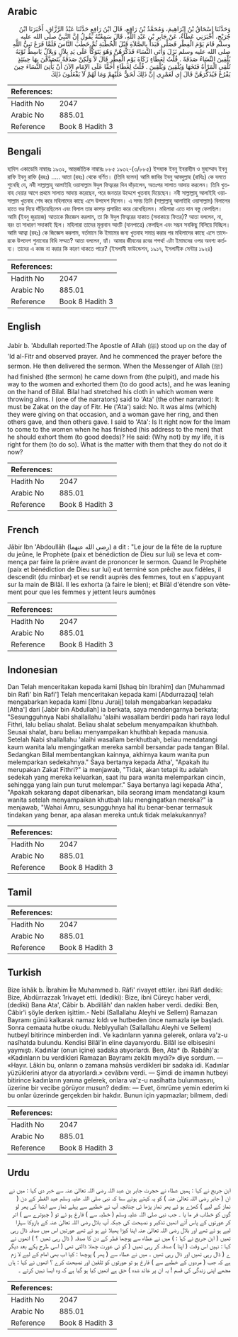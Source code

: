 ## Arabic


<div dir="rtl" lang="ar" style={{fontSize:'larger',backgroundColor:'#f8f9fa',padding:20}}>
وَحَدَّثَنَا إِسْحَاقُ بْنُ إِبْرَاهِيمَ، وَمُحَمَّدُ بْنُ رَافِعٍ، قَالَ ابْنُ رَافِعٍ حَدَّثَنَا عَبْدُ الرَّزَّاقِ، أَخْبَرَنَا ابْنُ جُرَيْجٍ، أَخْبَرَنِي عَطَاءٌ، عَنْ جَابِرِ بْنِ عَبْدِ اللَّهِ، قَالَ سَمِعْتُهُ يَقُولُ إِنَّ النَّبِيَّ صلى الله عليه وسلم قَامَ يَوْمَ الْفِطْرِ فَصَلَّى فَبَدَأَ بِالصَّلاَةِ قَبْلَ الْخُطْبَةِ ثُمَّ خَطَبَ النَّاسَ فَلَمَّا فَرَغَ نَبِيُّ اللَّهِ صلى الله عليه وسلم نَزَلَ وَأَتَى النِّسَاءَ فَذَكَّرَهُنَّ وَهُوَ يَتَوَكَّأُ عَلَى يَدِ بِلاَلٍ وَبِلاَلٌ بَاسِطٌ ثَوْبَهُ يُلْقِينَ النِّسَاءُ صَدَقَةً ‏.‏ قُلْتُ لِعَطَاءٍ زَكَاةَ يَوْمِ الْفِطْرِ قَالَ لاَ وَلَكِنْ صَدَقَةً يَتَصَدَّقْنَ بِهَا حِينَئِذٍ تُلْقِي الْمَرْأَةُ فَتَخَهَا وَيُلْقِينَ وَيُلْقِينَ ‏.‏ قُلْتُ لِعَطَاءٍ أَحَقًّا عَلَى الإِمَامِ الآنَ أَنْ يَأْتِيَ النِّسَاءَ حِينَ يَفْرُغُ فَيُذَكِّرَهُنَّ قَالَ إِي لَعَمْرِي إِنَّ ذَلِكَ لَحَقٌّ عَلَيْهِمْ وَمَا لَهُمْ لاَ يَفْعَلُونَ ذَلِكَ
</div>
<div style={{backgroundColor:'#f8f9fa',padding:20, marginBottom: 10}}><table> <thead> <tr> <th>References:</th> <th></th> </tr> </thead> <tbody><tr><td>Hadith No</td><td>2047</td></tr><tr><td>Arabic No</td><td>885.01</td></tr><tr><td>Reference</td><td>Book 8 Hadith 3</td></tr></tbody></table></div>

## Bengali


<div dir="ltr" lang="bn" style={{fontSize:'larger',backgroundColor:'#f8f9fa',padding:20}}>
হাদিস একাডেমি নাম্বারঃ ১৯৩২, আন্তর্জাতিক নাম্বারঃ ৮৮৫ ১৯৩২-(৩/৮৮৫) ইসহাক ইবনু ইবরাহীম ও মুহাম্মাদ ইবনু রাফি ইবনু রাফি (রহঃ) ..... আতা (রহঃ) থেকে বর্ণিত। (তিনি বলেন) আমি জাবির ইবনু আবদুল্লাহ (রাযিঃ) কে বলতে শুনেছি যে, নবী সাল্লাল্লাহু আলাইহি ওয়াসাল্লাম ঈদুল ফিত্বরের দিন দাঁড়ালেন, অতঃপর সালাত আদায় করলেন। তিনি খুতবাহ দেয়ার আগে প্রথমে সালাত আদায় করেছেন, পরে জনতার উদ্দেশে খুতবাহ দিয়েছেন। নবী সাল্লাল্লাহু আলাইহি ওয়াসাল্লাম খুতবাহ শেষ করে মহিলাদের কাছে এসে উপদেশ দিলেন। এ সময় তিনি (সাল্লাল্লাহু আলাইহি ওয়াসাল্লাম) বিলালের হাতে ভর দিয়ে দাঁড়িয়েছিলেন এবং বিলাল তার কাপড় প্রসারিত করে রেখেছিলেন। মহিলারা এতে দান বস্তু ফেলছিল। আমি (ইবনু জুরায়জ) আতাকে জিজ্ঞেস করলাম, তা কি ঈদুল ফিত্বরের যাকাত (সদাকায়ে ফিতর)? আতা বললেন, না, বরং তা সাধারণ সদাকাই ছিল। মহিলারা তাদের মূল্যবান আংটি (দানপাত্রে) ফেলছিল এবং সম্ভব সবকিছু বিলিয়ে দিচ্ছিল। আমি আত্বা (রহঃ) কে জিজ্ঞেস করলাম, বর্তমানে কি ইমামের জন্য খুতবাহ সমাপ্ত করার পর মহিলাদের কাছে এসে তাদেরকে উপদেশ শুনানোর বিধি সম্মত? আতা বললেন, হ্যাঁ। আমার জীবনের রবের শপথ! এটা ইমামদের ওপর অবশ্য কর্তব্য। তাদের এ কাজ না করার কি কারণ থাকতে পারে? (ইসলামী ফাউন্ডেশন, ১৯১৭, ইসলামীক সেন্টার ১৯২৪)
</div>
<div style={{backgroundColor:'#f8f9fa',padding:20, marginBottom: 10}}><table> <thead> <tr> <th>References:</th> <th></th> </tr> </thead> <tbody><tr><td>Hadith No</td><td>2047</td></tr><tr><td>Arabic No</td><td>885.01</td></tr><tr><td>Reference</td><td>Book 8 Hadith 3</td></tr></tbody></table></div>

## English


<div dir="ltr" lang="en" style={{fontSize:'larger',backgroundColor:'#f8f9fa',padding:20}}>
Jabir b. 'Abdullah reported:The Apostle of Allah (ﷺ) stood up on the day of 'Id al-Fitr and observed prayer. And he commenced the prayer before the sermon. He then delivered the sermon. When the Messenger of Allah (ﷺ) had finished (the sermon) he came down from (the pulpit), and made his way to the women and exhorted them (to do good acts), and he was leaning on the hand of Bilal. Bilal had stretched his cloth in which women were throwing alms. I (one of the narrators) said to 'Ata' (the other narrator): It must be Zakat on the day of Fitr. He ('Ata') said: No. It was alms (which) they were giving on that occasion, and a woman gave her ring, and then others gave, and then others gave. I said to 'Ata': Is It right now for the Imam to come to the women when he has finished (his address to the men) that he should exhort them (to good deeds)? He said: (Why not) by my life, it is right for them (to do so). What is the matter with them that they do not do it now?
</div>
<div style={{backgroundColor:'#f8f9fa',padding:20, marginBottom: 10}}><table> <thead> <tr> <th>References:</th> <th></th> </tr> </thead> <tbody><tr><td>Hadith No</td><td>2047</td></tr><tr><td>Arabic No</td><td>885.01</td></tr><tr><td>Reference</td><td>Book 8 Hadith 3</td></tr></tbody></table></div>

## French


<div dir="ltr" lang="fr" style={{fontSize:'larger',backgroundColor:'#f8f9fa',padding:20}}>
Jâbir Ibn 'Abdoullâh (رضي الله عنهما) a dit : "Le jour de la fête de la rupture du jeûne, le Prophète (paix et bénédiction de Dieu sur lui) se leva et commença par faire la prière avant de prononcer le sermon. Quand le Prophète (paix et bénédiction de Dieu sur lui) eut terminé son prêche aux fidèles, il descendit (du minbar) et se rendit auprès des femmes, tout en s'appuyant sur la main de Bilâl. Il les exhorta (à faire le bien); et Bilâl d'étendre son vêtement pour que les femmes y jettent leurs aumônes
</div>
<div style={{backgroundColor:'#f8f9fa',padding:20, marginBottom: 10}}><table> <thead> <tr> <th>References:</th> <th></th> </tr> </thead> <tbody><tr><td>Hadith No</td><td>2047</td></tr><tr><td>Arabic No</td><td>885.01</td></tr><tr><td>Reference</td><td>Book 8 Hadith 3</td></tr></tbody></table></div>

## Indonesian


<div dir="ltr" lang="id" style={{fontSize:'larger',backgroundColor:'#f8f9fa',padding:20}}>
Dan Telah menceritakan kepada kami [Ishaq bin Ibrahim] dan [Muhammad bin Rafi' bin Rafi'] Telah menceritakan kepada kami [Abdurrazaq] telah mengabarkan kepada kami [Ibnu Juraij] telah mengabarkan kepadaku [Atha'] dari [Jabir bin Abdullah] ia berkata, saya mendengarnya berkata; "Sesungguhnya Nabi shallallahu 'alaihi wasallam berdiri pada hari raya Iedul Fithri, lalu beliau shalat. Beliau shalat sebelum menyampaikan khuthbah. Seusai shalat, baru beliau menyampaikan khuthbah kepada manusia. Setelah Nabi shallallahu 'alaihi wasallam berkhutbah, beliau mendatangi kaum wanita lalu mengingatkan mereka sambil bersandar pada tangan Bilal. Sedangkan Bilal membentangkan kainnya, akhirnya kaum wanita pun melemparkan sedekahnya." Saya bertanya kepada Atha', "Apakah itu merupakan Zakat Fithri?" ia menjawab, "Tidak, akan tetapi itu adalah sedekah yang mereka keluarkan, saat itu para wanita melemparkan cincin, sehingga yang lain pun turut melempar." Saya bertanya lagi kepada Atha', "Apakah sekarang dapat dibenarkan, bila seorang imam mendatangi kaum wanita setelah menyampaikan khutbah lalu mengingatkan mereka?" ia menjawab, "Wahai Amru, sesungguhnya hal itu benar-benar termasuk tindakan yang benar, apa alasan mereka untuk tidak melakukannya?
</div>
<div style={{backgroundColor:'#f8f9fa',padding:20, marginBottom: 10}}><table> <thead> <tr> <th>References:</th> <th></th> </tr> </thead> <tbody><tr><td>Hadith No</td><td>2047</td></tr><tr><td>Arabic No</td><td>885.01</td></tr><tr><td>Reference</td><td>Book 8 Hadith 3</td></tr></tbody></table></div>

## Tamil


<div dir="ltr" lang="ta" style={{fontSize:'larger',backgroundColor:'#f8f9fa',padding:20}}>

</div>
<div style={{backgroundColor:'#f8f9fa',padding:20, marginBottom: 10}}><table> <thead> <tr> <th>References:</th> <th></th> </tr> </thead> <tbody><tr><td>Hadith No</td><td>2047</td></tr><tr><td>Arabic No</td><td>885.01</td></tr><tr><td>Reference</td><td>Book 8 Hadith 3</td></tr></tbody></table></div>

## Turkish


<div dir="ltr" lang="tr" style={{fontSize:'larger',backgroundColor:'#f8f9fa',padding:20}}>
Bize îshâk b. İbrahim İle Muhammed b. Râfi' rivayet ettiler. ibni Râfl dediki: Bize, Abdürrazzak 1rivayet etti. (dediki): Bize, ibni Cüreyc haber verdi, (dediki) Bana Ata', Câbir b. Abdillâh' dan naklen haber verdi. dediki: Ben, Câbir'i şöyle derken işittim.- Nebi (Sallallahu Aleyhi ve Sellem) Ramazan Bayramı günü kalkarak namaz kıldı ve hutbeden önce namazla işe başladı. Sonra cemaata hutbe okudu. Neblyyullah (Sallallahu Aleyhi ve Sellem) hutbeyî bitirince minberden indi. Ve kadınların yanına gelerek, onlara va'z-u nasîhatda bulundu. Kendisi Bilâl'in eline dayanıyordu. Bilâl ise elbisesini yaymıştı. Kadınlar (onun içine) sadaka atıyorlardı. Ben, Ata* (b. Rabâh)'a: «Kadınların bu verdikleri Ramazan Bayramı zekâtı mıydı?» diye sordum. — «Hayır. Lâkin bu, onların o zamana mahsûs verdikleri bir sadaka idi. Kadınlar yüzüklerini atıyor da atıyorlardı.» cevâbını verdi. — Şimdi de imamın hutbeyi bitirince kadınların yanına gelerek, onlara va'z-u nasîhatta bulunmasını, üzerine bir vecibe görüyor musun? dedim: — Evet, ömrüme yemin ederim ki bu onlar üzerinde gerçekden bir hakdır. Bunun için yapmazlar; bilmem, dedi
</div>
<div style={{backgroundColor:'#f8f9fa',padding:20, marginBottom: 10}}><table> <thead> <tr> <th>References:</th> <th></th> </tr> </thead> <tbody><tr><td>Hadith No</td><td>2047</td></tr><tr><td>Arabic No</td><td>885.01</td></tr><tr><td>Reference</td><td>Book 8 Hadith 3</td></tr></tbody></table></div>

## Urdu


<div dir="rtl" lang="ur" style={{fontSize:'larger',backgroundColor:'#f8f9fa',padding:20}}>
ابن جریج نے کہا : ہمیں عطاء نے حجرت جابر بن عبد اللہ رضی اللہ تعالیٰ عنہ سے خبر دی کہا : میں نے ان ( جابر رضی اللہ تعالیٰ عنہ ) کو یہ کہتے ہوئے سنا کہ نبی صلی اللہ علیہ وسلم عید الفطر کے دن ( نماز کے لیے ) کھڑے ہو ئے پھر نماز پڑھا ئی چنانچہ آپ نے خطبے سے پہلے نماز سے ابتدا کی پھر لو گوں کو خطاب فر ما یا ۔ جب نبی صلی اللہ علیہ وسلم ( خطبہ سے ) فارغ ہو ئے تو ( چبوترے سے ) اتر کر عورتوں کے پاس آئے انھیں تذکیر و نصیحت کی جبکہ آپ بلال رضی اللہ تعالیٰ عنہ کے بازوکا سہارا لیے ہو ئے تھے اور بلال رضی اللہ تعالیٰ عنہ اپنا کپڑا پھیلا ئے ہو ئے تھے عورتیں اس میں صدقہ ڈال رہی تھیں ( ابن جریج نے کہا : ) میں نے عطاء سے پوچھا فطر کے دن کا صدقہ ( ڈال رہی تھیں ؟ ) انھوں نے کہا : نہیں اس وقت ( اپنا ) صدقہ کر رہی تھیں ( کو ئی عورت چھلا ڈالتی تھی ( اسی طرح یکے بعد دیگر ے ( ڈال رہی تھیں اور ڈال رہی تھیں ۔ میں نے عطاء سے ( پھر ) پوچھا : کیا اب بھی امام کے لیے لا زم ہے کہ جب ( مردوں کے خطبے سے ) فارغ ہو تو عورتوں کو تلقین اور نصیحت کرے ؟ انھوں نے کہا : ہاں مجھے اپنی زندگی کی قسم ! یہ ان پر عائد شدہ ) حق ہے انھیں کیا ہو گیا ہے کہ وہ ایسا نہیں کرتے ۔
</div>
<div style={{backgroundColor:'#f8f9fa',padding:20, marginBottom: 10}}><table> <thead> <tr> <th>References:</th> <th></th> </tr> </thead> <tbody><tr><td>Hadith No</td><td>2047</td></tr><tr><td>Arabic No</td><td>885.01</td></tr><tr><td>Reference</td><td>Book 8 Hadith 3</td></tr></tbody></table></div>